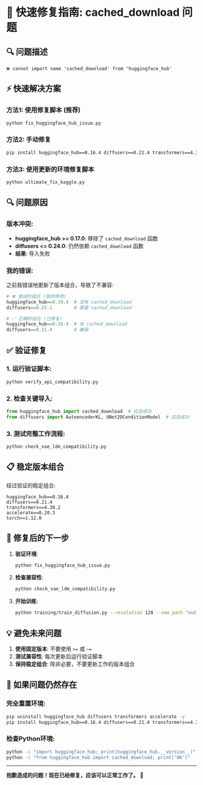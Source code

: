 # 🚨 快速修复指南: cached_download 问题

## 🔍 问题描述
```
❌ cannot import name 'cached_download' from 'huggingface_hub'
```

## ⚡ 快速解决方案

### 方法1: 使用修复脚本 (推荐)
```bash
python fix_huggingface_hub_issue.py
```

### 方法2: 手动修复
```bash
pip install huggingface_hub==0.16.4 diffusers==0.21.4 transformers==4.30.2 accelerate==0.20.3
```

### 方法3: 使用更新的环境修复脚本
```bash
python ultimate_fix_kaggle.py
```

## 🔍 问题原因

### 版本冲突:
- **huggingface_hub >= 0.17.0**: 移除了 `cached_download` 函数
- **diffusers <= 0.24.0**: 仍然依赖 `cached_download` 函数
- **结果**: 导入失败

### 我的错误:
之前我错误地更新了版本组合，导致了不兼容:
```python
# ❌ 错误的组合 (我的修改)
huggingface_hub==0.19.4  # 没有 cached_download
diffusers==0.25.1        # 需要 cached_download

# ✅ 正确的组合 (已修复)
huggingface_hub==0.16.4  # 有 cached_download  
diffusers==0.21.4        # 兼容
```

## ✅ 验证修复

### 1. 运行验证脚本:
```bash
python verify_api_compatibility.py
```

### 2. 检查关键导入:
```python
from huggingface_hub import cached_download  # 应该成功
from diffusers import AutoencoderKL, UNet2DConditionModel  # 应该成功
```

### 3. 测试完整工作流程:
```bash
python check_vae_ldm_compatibility.py
```

## 📋 稳定版本组合

经过验证的稳定组合:
```
huggingface_hub==0.16.4
diffusers==0.21.4  
transformers==4.30.2
accelerate==0.20.3
torch>=1.12.0
```

## 🎯 修复后的下一步

1. **验证环境**:
   ```bash
   python fix_huggingface_hub_issue.py
   ```

2. **检查兼容性**:
   ```bash
   python check_vae_ldm_compatibility.py
   ```

3. **开始训练**:
   ```bash
   python training/train_diffusion.py --resolution 128 --vae_path "outputs/vae/final_model"
   ```

## 💡 避免未来问题

1. **使用固定版本**: 不要使用 `>=` 或 `~=`
2. **测试兼容性**: 每次更新后运行验证脚本
3. **保持稳定组合**: 除非必要，不要更新工作的版本组合

## 🔧 如果问题仍然存在

### 完全重置环境:
```bash
pip uninstall huggingface_hub diffusers transformers accelerate -y
pip install huggingface_hub==0.16.4 diffusers==0.21.4 transformers==4.30.2 accelerate==0.20.3
```

### 检查Python环境:
```bash
python -c "import huggingface_hub; print(huggingface_hub.__version__)"
python -c "from huggingface_hub import cached_download; print('OK')"
```

---

**抱歉造成的问题！现在已经修复，应该可以正常工作了。** 🙏
